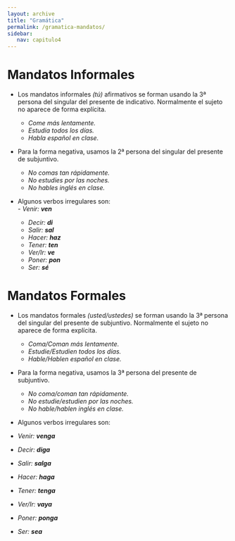 ```yaml
---
layout: archive
title: "Gramática"
permalink: /gramatica-mandatos/
sidebar:
   nav: capitulo4
---
```

# Mandatos Informales
- Los mandatos informales _(tú)_ afirmativos se forman usando la 3ª persona del singular del presente de indicativo. Normalmente el sujeto no aparece de forma explícita.
  - _Come más lentamente._
  - _Estudia todos los días._
  - _Habla español en clase._

- Para la forma negativa, usamos la 2ª persona del singular del presente de subjuntivo.
  - _No comas tan rápidamente._
  - _No estudies por las noches._
  - _No hables inglés en clase._

- Algunos verbos irregulares son:  
      - _Venir: **ven**_  
    - _Decir: **di**_  
    - _Salir: **sal**_  
    - _Hacer: **haz**_  
    - _Tener: **ten**_  
    - _Ver/Ir: **ve**_  
    - _Poner: **pon**_  
    - _Ser: **sé**_  


# Mandatos Formales
- Los mandatos formales _(usted/ustedes)_ se forman usando la 3ª persona del singular del presente de subjuntivo. Normalmente el sujeto no aparece de forma explícita.
  - _Coma/Coman más lentamente._
  - _Estudie/Estudien todos los días._
  - _Hable/Hablen español en clase._

- Para la forma negativa, usamos la 3ª persona del presente de subjuntivo.
  - _No coma/coman tan rápidamente._
  - _No estudie/estudien por las noches._
  - _No hable/hablen inglés en clase._   

- Algunos verbos irregulares son:
 - _Venir: **venga**_
 - _Decir: **diga**_
 - _Salir: **salga**_
 - _Hacer: **haga**_
 - _Tener: **tenga**_
 - _Ver/Ir: **vaya**_
 - _Poner: **ponga**_
 - _Ser: **sea**_
